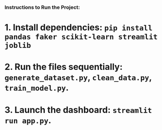 ### Instructions to Run the Project:
# 1. Install dependencies: `pip install pandas faker scikit-learn streamlit joblib`
# 2. Run the files sequentially: `generate_dataset.py`, `clean_data.py`, `train_model.py`.
# 3. Launch the dashboard: `streamlit run app.py`.
